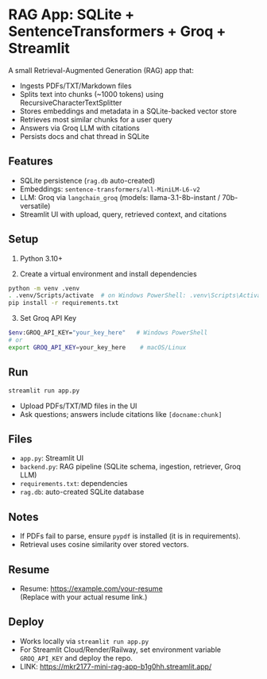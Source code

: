 # RAG App: SQLite + SentenceTransformers + Groq + Streamlit

A small Retrieval-Augmented Generation (RAG) app that:
- Ingests PDFs/TXT/Markdown files
- Splits text into chunks (~1000 tokens) using RecursiveCharacterTextSplitter
- Stores embeddings and metadata in a SQLite-backed vector store
- Retrieves most similar chunks for a user query
- Answers via Groq LLM with citations
- Persists docs and chat thread in SQLite

## Features
- SQLite persistence (`rag.db` auto-created)
- Embeddings: `sentence-transformers/all-MiniLM-L6-v2`
- LLM: Groq via `langchain_groq` (models: llama-3.1-8b-instant / 70b-versatile)
- Streamlit UI with upload, query, retrieved context, and citations

## Setup

1) Python 3.10+

2) Create a virtual environment and install dependencies
```bash
python -m venv .venv
. .venv/Scripts/activate  # on Windows PowerShell: .venv\Scripts\Activate.ps1
pip install -r requirements.txt
```

3) Set Groq API Key
```bash
$env:GROQ_API_KEY="your_key_here"   # Windows PowerShell
# or
export GROQ_API_KEY=your_key_here    # macOS/Linux
```

## Run
```bash
streamlit run app.py
```

- Upload PDFs/TXT/MD files in the UI
- Ask questions; answers include citations like `[docname:chunk]`

## Files
- `app.py`: Streamlit UI
- `backend.py`: RAG pipeline (SQLite schema, ingestion, retriever, Groq LLM)
- `requirements.txt`: dependencies
- `rag.db`: auto-created SQLite database

## Notes
- If PDFs fail to parse, ensure `pypdf` is installed (it is in requirements).
- Retrieval uses cosine similarity over stored vectors.

## Resume
- Resume: https://example.com/your-resume  
  (Replace with your actual resume link.)

## Deploy
- Works locally via `streamlit run app.py`
- For Streamlit Cloud/Render/Railway, set environment variable `GROQ_API_KEY` and deploy the repo.
- LINK: https://mkr2177-mini-rag-app-b1g0hh.streamlit.app/
